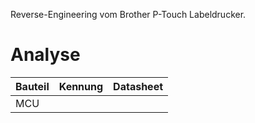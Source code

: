 Reverse-Engineering vom Brother P-Touch Labeldrucker.

# Analyse
| Bauteil                   | Kennung             | Datasheet                  |
| -------                   |    ----------       |    --------------------    |
| MCU